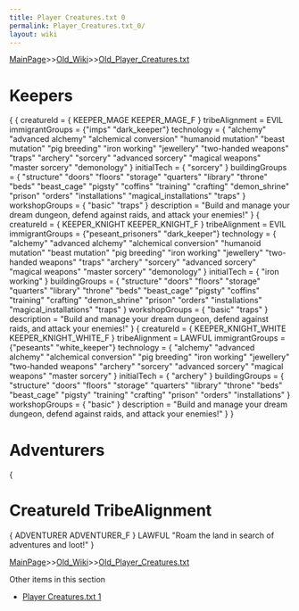 ```yaml
---
title: Player Creatures.txt 0
permalink: Player_Creatures.txt_0/
layout: wiki
---
```


[MainPage](/keeperrl_wiki/ "wikilink")>>[Old_Wiki](/keeperrl_wiki/Old_Wiki "wikilink")>>[Old_Player_Creatures.txt](/keeperrl_wiki/Old_Player_Creatures.txt "wikilink")

 # Keepers
 {
   {
  creatureId = { KEEPER_MAGE KEEPER_MAGE_F }
  tribeAlignment = EVIL
  immigrantGroups = {&quot;imps&quot; &quot;dark_keeper&quot;}
  technology = {
   &quot;alchemy&quot; &quot;advanced alchemy&quot; &quot;alchemical conversion&quot; &quot;humanoid mutation&quot; &quot;beast mutation&quot;
   &quot;pig breeding&quot; &quot;iron working&quot; &quot;jewellery&quot; &quot;two-handed weapons&quot; &quot;traps&quot; &quot;archery&quot; &quot;sorcery&quot;
   &quot;advanced sorcery&quot; &quot;magical weapons&quot; &quot;master sorcery&quot; &quot;demonology&quot;
  }
  initialTech = { &quot;sorcery&quot; }
  buildingGroups = {
   &quot;structure&quot; &quot;doors&quot; &quot;floors&quot; &quot;storage&quot; &quot;quarters&quot; &quot;library&quot; &quot;throne&quot; &quot;beds&quot; &quot;beast_cage&quot; &quot;pigsty&quot; &quot;coffins&quot;
   &quot;training&quot; &quot;crafting&quot; &quot;demon_shrine&quot; &quot;prison&quot; &quot;orders&quot; &quot;installations&quot; &quot;magical_installations&quot; &quot;traps&quot;
  }
  workshopGroups = { &quot;basic&quot; &quot;traps&quot; }
  description = &quot;Build and manage your dream dungeon, defend against raids, and attack your enemies!&quot;
   }
   {
  creatureId = { KEEPER_KNIGHT KEEPER_KNIGHT_F }
  tribeAlignment = EVIL
  immigrantGroups = {&quot;peseant_prisoners&quot; &quot;dark_keeper&quot;}
  technology = {
   &quot;alchemy&quot; &quot;advanced alchemy&quot; &quot;alchemical conversion&quot; &quot;humanoid mutation&quot; &quot;beast mutation&quot;
   &quot;pig breeding&quot; &quot;iron working&quot; &quot;jewellery&quot; &quot;two-handed weapons&quot; &quot;traps&quot; &quot;archery&quot; &quot;sorcery&quot;
   &quot;advanced sorcery&quot; &quot;magical weapons&quot; &quot;master sorcery&quot; &quot;demonology&quot;
  }
  initialTech = { &quot;iron working&quot; }
  buildingGroups = {
   &quot;structure&quot; &quot;doors&quot; &quot;floors&quot; &quot;storage&quot; &quot;quarters&quot; &quot;library&quot; &quot;throne&quot; &quot;beds&quot; &quot;beast_cage&quot; &quot;pigsty&quot; &quot;coffins&quot;
   &quot;training&quot; &quot;crafting&quot; &quot;demon_shrine&quot; &quot;prison&quot; &quot;orders&quot; &quot;installations&quot; &quot;magical_installations&quot; &quot;traps&quot;
  }
  workshopGroups = { &quot;basic&quot; &quot;traps&quot; }
  description = &quot;Build and manage your dream dungeon, defend against raids, and attack your enemies!&quot;
   }
   {
  creatureId = { KEEPER_KNIGHT_WHITE KEEPER_KNIGHT_WHITE_F }
  tribeAlignment = LAWFUL
  immigrantGroups = {&quot;peseants&quot; &quot;white_keeper&quot;}
  technology = {
   &quot;alchemy&quot; &quot;advanced alchemy&quot; &quot;alchemical conversion&quot;
   &quot;pig breeding&quot; &quot;iron working&quot; &quot;jewellery&quot; &quot;two-handed weapons&quot; &quot;archery&quot; &quot;sorcery&quot;
   &quot;advanced sorcery&quot; &quot;magical weapons&quot; &quot;master sorcery&quot;
  }
  initialTech = { &quot;archery&quot; }
  buildingGroups = {
   &quot;structure&quot; &quot;doors&quot; &quot;floors&quot; &quot;storage&quot; &quot;quarters&quot; &quot;library&quot; &quot;throne&quot; &quot;beds&quot; &quot;beast_cage&quot;
   &quot;pigsty&quot; &quot;training&quot; &quot;crafting&quot; &quot;prison&quot; &quot;orders&quot; &quot;installations&quot;
  }
  workshopGroups = { &quot;basic&quot; }
  description = &quot;Build and manage your dream dungeon, defend against raids, and attack your enemies!&quot;
   }
 }

 # Adventurers
 {
  # CreatureId                     TribeAlignment 
  { ADVENTURER ADVENTURER_F }      LAWFUL             &quot;Roam the land in search of adventures and loot!&quot;
 }

[MainPage](/keeperrl_wiki/ "wikilink")>>[Old_Wiki](/keeperrl_wiki/Old_Wiki "wikilink")>>[Old_Player_Creatures.txt](/keeperrl_wiki/Old_Player_Creatures.txt "wikilink")

Other items in this section
-    [Player Creatures.txt 1](/keeperrl_wiki/Player_Creatures.txt_1 "wikilink")
